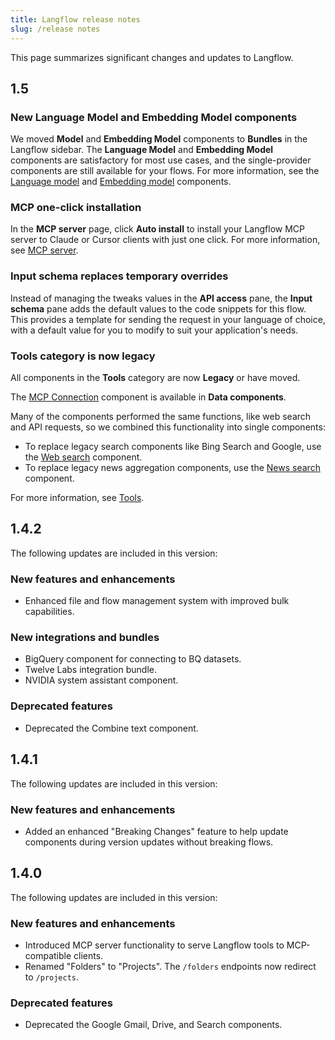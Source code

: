 ```yaml
---
title: Langflow release notes
slug: /release notes
---
```


This page summarizes significant changes and updates to Langflow.

## 1.5

### New Language Model and Embedding Model components

We moved **Model** and **Embedding Model** components to **Bundles** in the Langflow sidebar. The **Language Model** and **Embedding Model** components are satisfactory for most use cases, and the single-provider components are still available for your flows.
For more information, see the [Language model](/components-models) and [Embedding model](/components-embedding-model) components.

### MCP one-click installation

In the **MCP server** page, click **Auto install** to install your Langflow MCP server to Claude or Cursor clients with just one click.
For more information, see [MCP server](/mcp-server).

### Input schema replaces temporary overrides

Instead of managing the tweaks values in the **API access** pane, the **Input schema** pane adds the default values to the code snippets for this flow. This provides a template for sending the request in your language of choice, with a default value for you to modify to suit your application's needs.

### Tools category is now legacy

All components in the **Tools** category are now **Legacy** or have moved.

The [MCP Connection](/components-data#mcp-connection) component is available in **Data components**.

Many of the components performed the same functions, like web search and API requests, so we combined this functionality into single components:

* To replace legacy search components like Bing Search and Google, use the [Web search](/components-data#web-search) component.
* To replace legacy news aggregation components, use the [News search](/components-data#news-search) component.

For more information, see [Tools](/components-tools).

## 1.4.2

The following updates are included in this version:

### New features and enhancements
- Enhanced file and flow management system with improved bulk capabilities.

### New integrations and bundles
- BigQuery component for connecting to BQ datasets.
- Twelve Labs integration bundle.
- NVIDIA system assistant component.

### Deprecated features

- Deprecated the Combine text component.

## 1.4.1

The following updates are included in this version:

### New features and enhancements

- Added an enhanced "Breaking Changes" feature to help update components during version updates without breaking flows.

## 1.4.0

The following updates are included in this version:

### New features and enhancements

- Introduced MCP server functionality to serve Langflow tools to MCP-compatible clients.
- Renamed "Folders" to "Projects". The `/folders` endpoints now redirect to `/projects`.

### Deprecated features

- Deprecated the Google Gmail, Drive, and Search components.